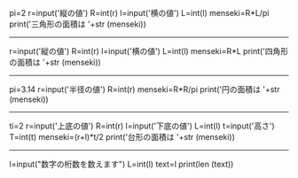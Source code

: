 pi=2
r=input('縦の値')
R=int(r)
l=input('横の値')
L=int(l)
menseki=R*L/pi
print('三角形の面積は '+str (menseki))

-------------------------------------------

r=input('縦の値')
R=int(r)
l=input('横の値')
L=int(l)
menseki=R*L
print('四角形の面積は '+str (menseki))

-------------------------------------------

pi=3.14
r=input('半径の値')
R=int(r)
menseki=R*R/pi
print('円の面積は '+str (menseki))

-------------------------------------------

ti=2
r=input('上底の値')
R=int(r)
l=input('下底の値')
L=int(l)
t=input('高さ')
T=int(t)
menseki=(r+l)*t/2
print('台形の面積は '+str (menseki))

-------------------------------------------

l=input("数字の桁数を数えます")
L=int(l)
text=l
print(len (text))

